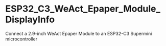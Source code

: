 # ESP32_C3_WeAct_Epaper_Module_DisplayInfo
Connect a 2.9-inch WeAct Epaper Module to an ESP32-C3 Supermini microcontroller
